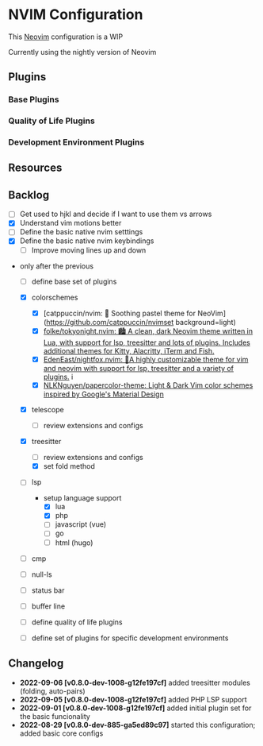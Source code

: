 # NVIM Configuration

This [Neovim](https://neovim.io/) configuration is a WIP

Currently using the nightly version of Neovim

## Plugins

### Base Plugins

### Quality of Life Plugins

### Development Environment Plugins

## Resources

## Backlog

- [ ] Get used to hjkl and decide if I want to use them vs arrows
- [x] Understand vim motions better
- [ ] Define the basic native nvim setttings
- [x] Define the basic native nvim keybindings
  - [ ] Improve moving lines up and down
- only after the previous
	- [ ] define base set of plugins
    - [x] colorschemes
      - [x] [catppuccin/nvim: 🍨 Soothing pastel theme for NeoVim](https://github.com/catppuccin/nvimset background=light)
      - [x] [folke/tokyonight.nvim: 🏙 A clean, dark Neovim theme written in Lua, with support for lsp, treesitter and lots of plugins. Includes additional themes for Kitty, Alacritty, iTerm and Fish.](https://github.com/folke/tokyonight.nvim)
      - [x] [EdenEast/nightfox.nvim: 🦊A highly customizable theme for vim and neovim with support for lsp, treesitter and a variety of plugins.](https://github.com/EdenEast/nightfox.nvim) i
      - [x] [NLKNguyen/papercolor-theme: Light & Dark Vim color schemes inspired by Google's Material Design](https://github.com/NLKNguyen/papercolor-theme)
    - [x] telescope
      - [ ] review extensions and configs
    - [x] treesitter
      - [ ] review extensions and configs
      - [x] set fold method
    - [ ] lsp
      - setup language support
        - [x] lua
        - [x] php
        - [ ] javascript (vue)
        - [ ] go 
        - [ ] html (hugo)
    - [ ] cmp
    - [ ] null-ls
    - [ ] status bar
    - [ ] buffer line 
	- [ ] define quality of life plugins
	- [ ] define set of plugins for specific development environments


## Changelog

  - **2022-09-06 [v0.8.0-dev-1008-g12fe197cf]** added treesitter modules (folding, auto-pairs) 
  - **2022-09-05 [v0.8.0-dev-1008-g12fe197cf]** added PHP LSP support
  - **2022-09-01 [v0.8.0-dev-1008-g12fe197cf]** added initial plugin set for the basic funcionality
  - **2022-08-29 [v0.8.0-dev-885-ga5ed89c97]** started this configuration; added basic core configs

